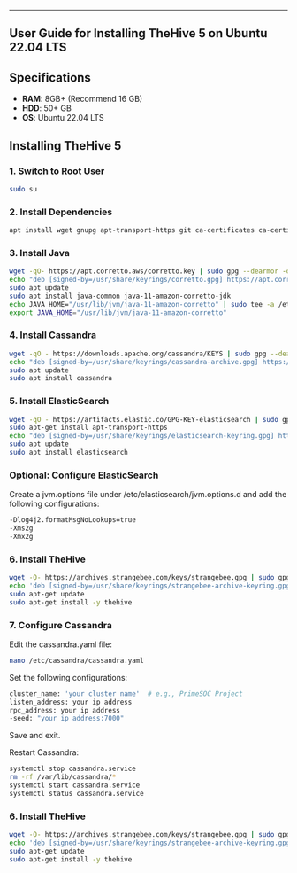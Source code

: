 --------------------------------------------------------------
  User Guide for Installing TheHive 5 on Ubuntu 22.04 LTS             
--------------------------------------------------------------

## Specifications
- **RAM**: 8GB+ (Recommend 16 GB)
- **HDD**: 50+ GB
- **OS**: Ubuntu 22.04 LTS

## Installing TheHive 5

### 1. Switch to Root User

```bash
sudo su
```


### 2. Install Dependencies

```bash
apt install wget gnupg apt-transport-https git ca-certificates ca-certificates-java curl software-properties-common python3-pip lsb-release
```


### 3. Install Java

```bash
wget -qO- https://apt.corretto.aws/corretto.key | sudo gpg --dearmor -o /usr/share/keyrings/corretto.gpg
echo "deb [signed-by=/usr/share/keyrings/corretto.gpg] https://apt.corretto.aws stable main" | sudo tee -a /etc/apt/sources.list.d/corretto.sources.list
sudo apt update
sudo apt install java-common java-11-amazon-corretto-jdk
echo JAVA_HOME="/usr/lib/jvm/java-11-amazon-corretto" | sudo tee -a /etc/environment
export JAVA_HOME="/usr/lib/jvm/java-11-amazon-corretto"
```


### 4. Install Cassandra

```bash
wget -qO - https://downloads.apache.org/cassandra/KEYS | sudo gpg --dearmor -o /usr/share/keyrings/cassandra-archive.gpg
echo "deb [signed-by=/usr/share/keyrings/cassandra-archive.gpg] https://debian.cassandra.apache.org 40x main" | sudo tee -a /etc/apt/sources.list.d/cassandra.sources.list
sudo apt update
sudo apt install cassandra
```


### 5. Install ElasticSearch

```bash
wget -qO - https://artifacts.elastic.co/GPG-KEY-elasticsearch | sudo gpg --dearmor -o /usr/share/keyrings/elasticsearch-keyring.gpg
sudo apt-get install apt-transport-https
echo "deb [signed-by=/usr/share/keyrings/elasticsearch-keyring.gpg] https://artifacts.elastic.co/packages/7.x/apt stable main" | sudo tee /etc/apt/sources.list.d/elastic-7.x.list
sudo apt update
sudo apt install elasticsearch

```


### Optional: Configure ElasticSearch

Create a jvm.options file under /etc/elasticsearch/jvm.options.d and add the following configurations:

```bash
-Dlog4j2.formatMsgNoLookups=true
-Xms2g
-Xmx2g
```

### 6. Install TheHive

```bash
wget -O- https://archives.strangebee.com/keys/strangebee.gpg | sudo gpg --dearmor -o /usr/share/keyrings/strangebee-archive-keyring.gpg
echo 'deb [signed-by=/usr/share/keyrings/strangebee-archive-keyring.gpg] https://deb.strangebee.com thehive-5.2 main' | sudo tee -a /etc/apt/sources.list.d/strangebee.list
sudo apt-get update
sudo apt-get install -y thehive
```

### 7. Configure Cassandra
Edit the cassandra.yaml file:

```bash
nano /etc/cassandra/cassandra.yaml
```

Set the following configurations:

```bash
cluster_name: 'your cluster name'  # e.g., PrimeSOC Project
listen_address: your ip address
rpc_address: your ip address
-seed: "your ip address:7000"
```

Save and exit.

Restart Cassandra:

```bash
systemctl stop cassandra.service
rm -rf /var/lib/cassandra/*
systemctl start cassandra.service
systemctl status cassandra.service
```


### 6. Install TheHive

```bash
wget -O- https://archives.strangebee.com/keys/strangebee.gpg | sudo gpg --dearmor -o /usr/share/keyrings/strangebee-archive-keyring.gpg
echo 'deb [signed-by=/usr/share/keyrings/strangebee-archive-keyring.gpg] https://deb.strangebee.com thehive-5.2 main' | sudo tee -a /etc/apt/sources.list.d/strangebee.list
sudo apt-get update
sudo apt-get install -y thehive
```

